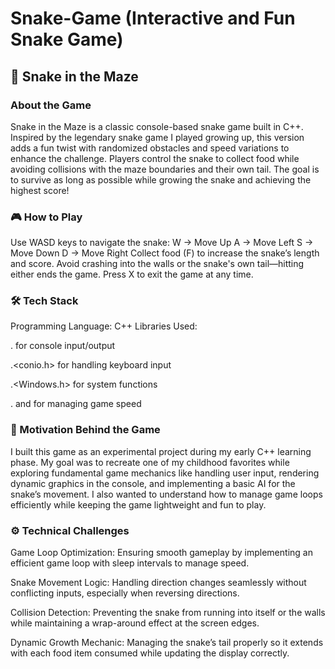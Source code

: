 # Snake-Game (Interactive and Fun Snake Game)
 
## 🐍 Snake in the Maze

### About the Game

Snake in the Maze is a classic console-based snake game built in C++. Inspired by the legendary snake game I played growing up, this version adds a fun twist with randomized obstacles and speed variations to enhance the challenge. Players control the snake to collect food while avoiding collisions with the maze boundaries and their own tail. The goal is to survive as long as possible while growing the snake and achieving the highest score!

### 🎮 How to Play

Use WASD keys to navigate the snake:
W → Move Up
A → Move Left
S → Move Down
D → Move Right
Collect food (F) to increase the snake’s length and score.
Avoid crashing into the walls or the snake's own tail—hitting either ends the game.
Press X to exit the game at any time.

### 🛠️ Tech Stack

Programming Language: C++
Libraries Used:     

 .<iostream> for console input/output
 
 .<conio.h> for handling keyboard input
 
 .<Windows.h> for system functions
 
 .<chrono> and <thread> for managing game speed

### 🎯 Motivation Behind the Game

I built this game as an experimental project during my early C++ learning phase. My goal was to recreate one of my childhood favorites while exploring fundamental game mechanics like handling user input, rendering dynamic graphics in the console, and implementing a basic AI for the snake’s movement. I also wanted to understand how to manage game loops efficiently while keeping the game lightweight and fun to play.

### ⚙️ Technical Challenges

Game Loop Optimization: Ensuring smooth gameplay by implementing an efficient game loop with sleep intervals to manage speed.

Snake Movement Logic: Handling direction changes seamlessly without conflicting inputs, especially when reversing directions.

Collision Detection: Preventing the snake from running into itself or the walls while maintaining a wrap-around effect at the screen edges.

Dynamic Growth Mechanic: Managing the snake’s tail properly so it extends with each food item consumed while updating the display correctly.

